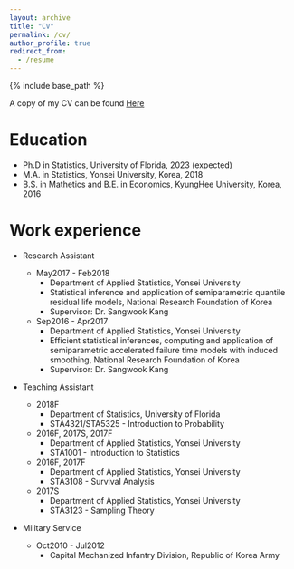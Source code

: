 ```yaml
---
layout: archive
title: "CV"
permalink: /cv/
author_profile: true
redirect_from:
  - /resume
---
```


{% include base_path %}

A copy of my CV can be found [Here](http://woojungbae.github.io/files/CV.pdf)

Education
======
* Ph.D in Statistics, University of Florida, 2023 (expected)
* M.A. in Statistics, Yonsei University, Korea, 2018
* B.S. in Mathetics and B.E. in Economics, KyungHee University, Korea, 2016

Work experience
======
* Research Assistant
  - May2017 - Feb2018
    + Department of Applied Statistics, Yonsei University
    + Statistical inference and application of semiparametric quantile residual life models, National Research Foundation of Korea
    + Supervisor: Dr. Sangwook Kang
  - Sep2016 - Apr2017
    + Department of Applied Statistics, Yonsei University
    + Efficient statistical inferences, computing and application of semiparametric accelerated failure time models with induced smoothing, National Research Foundation of Korea
    + Supervisor: Dr. Sangwook Kang

* Teaching Assistant
  - 2018F
    + Department of Statistics, University of Florida
    + STA4321/STA5325 - Introduction to Probability
  - 2016F, 2017S, 2017F
    + Department of Applied Statistics, Yonsei University
    + STA1001 - Introduction to Statistics
  - 2016F, 2017F
    + Department of Applied Statistics, Yonsei University
    + STA3108 - Survival Analysis
  - 2017S
    + Department of Applied Statistics, Yonsei University
    + STA3123 - Sampling Theory

* Military Service
  - Oct2010 - Jul2012
    + Capital Mechanized Infantry Division, Republic of Korea Army

